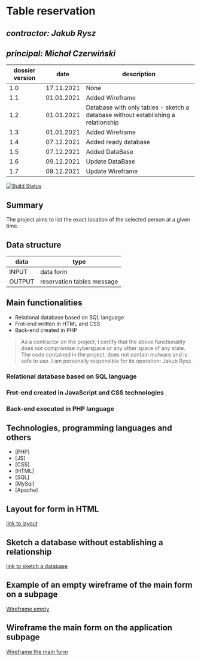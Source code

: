 # Table reservation

## _contractor: Jakub Rysz_
## _principal: Michał Czerwiński_

| dossier version | date | description |
| ------ | ------ | ------ |
| 1.0 | 17.11.2021 | None |
| 1.1 | 01.01.2021 | Added Wireframe |
| 1.2 | 01.01.2021 | Database with only tables - sketch a database without establishing a relationship |
| 1.3 | 01.01.2021 | Added Wireframe |
| 1.4 | 07.12.2021 | Added ready database |
| 1.5 | 07.12.2021 | Added DataBase |
| 1.6 | 09.12.2021 | Update DataBase |
| 1.7 | 09.12.2021 | Update  Wireframe |

[![Build Status](https://travis-ci.org/joemccann/dillinger.svg?branch=master)](https://travis-ci.org/joemccann/dillinger)

## Summary
The project aims to list the exact location of the selected person at a given time.

## Data structure

| data | type |
| ------ | ------ |
| INPUT | data form |
| OUTPUT | reservation tables message  |

## Main functionalities

+ Relational database based on SQL language
+ Frot-end written in HTML and CSS
+ Back-end created in PHP

> As a contractor on the project, I certify that the above functionality 
> does not compromise cyberspace or any other space of any state. 
> The code contained in the project, does not contain malware and is safe to use. 
> I am personally responsible for its operation: Jakub Rysz.

### Relational database based on SQL language

### Frot-end created in JavaScript and CSS technologies

### Back-end executed in PHP language

## Technologies, programming languages and others

- [PHP]
- [JS]
- [CSS]
- [HTML]
- [SQL]
- [MySql]
- [Apache]

 [erd]: <https://github.com/Michal3456/example_project/blob/main/sprites/Untitled%20Diagram.jpg>
 
## Layout for form in HTML

[link to layout][form]

## Sketch a database without establishing a relationship

[link to sketch a database][db]

## Example of an empty wireframe of the main form on a subpage

[Wireframe empty][wireframeExample]

## Wireframe the main form on the application subpage

[Wireframe the main form][wireframeMain]

[form]: <https://github.com/Michal3456/4cti/blob/main/17/sprites/Untitled Diagram.drawio.png>
[db]: <https://github.com/Michal3456/4cti/blob/main/17/sprites/database.drawio.png>
[wireframeExample]: <https://github.com/Michal3456/4cti/blob/main/17/sprites/SimpleWireframe.png>
[wireframeMain]: <https://github.com/Michal3456/4cti/blob/main/17/sprites/Wireframe.png>
